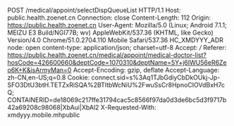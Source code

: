 POST /medical/appoint/selectDispQueueList HTTP/1.1
Host: public.health.zoenet.cn
Connection: close
Content-Length: 112
Origin: https://public.health.zoenet.cn
User-Agent: Mozilla/5.0 (Linux; Android 7.1.1; MEIZU E3 Build/NGI77B; wv) AppleWebKit/537.36 (KHTML, like Gecko) Version/4.0 Chrome/51.0.2704.110 Mobile Safari/537.36 HC_XMDYYY_ADR
node: open
content-type: application/json; charset=utf-8
Accept: */*
Referer: https://public.health.zoenet.cn/medical/appoint/medical-doctor-list?hosCode=426600660&deptCode=1070310&deptName=5Y+j6IWU56eR6Zeo6K+K&isArmyMan=0
Accept-Encoding: gzip, deflate
Accept-Language: zh-CN,en-US;q=0.8
Cookie: connect.sid=s%3Aq1TJbGdiyCbDkOUkj-Jp-SFO3DtU3btH.TETZxRiSQA%2BTltbWcNiU%2FwuSsCr8HpnoCIOVdBxH7cQ; CONTAINERID=de18069c217ffe31794cac5c8566f97da0d3de6bc5d3f9717b42a69208c98068|XbAui|XbAl2
X-Requested-With: xmdyyy.mobile.mhpublic
